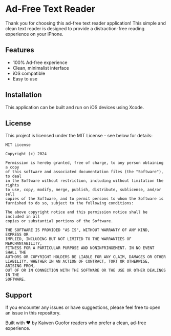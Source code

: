 
# Ad-Free Text Reader

Thank you for choosing this ad-free text reader application! This simple and clean text reader is designed to provide a distraction-free reading experience on your iPhone.

## Features

- 100% Ad-free experience
- Clean, minimalist interface
- iOS compatible
- Easy to use

## Installation

This application can be built and run on iOS devices using Xcode.

## License

This project is licensed under the MIT License - see below for details:

```text
MIT License

Copyright (c) 2024

Permission is hereby granted, free of charge, to any person obtaining a copy
of this software and associated documentation files (the "Software"), to deal
in the Software without restriction, including without limitation the rights
to use, copy, modify, merge, publish, distribute, sublicense, and/or sell
copies of the Software, and to permit persons to whom the Software is
furnished to do so, subject to the following conditions:

The above copyright notice and this permission notice shall be included in all
copies or substantial portions of the Software.

THE SOFTWARE IS PROVIDED "AS IS", WITHOUT WARRANTY OF ANY KIND, EXPRESS OR
IMPLIED, INCLUDING BUT NOT LIMITED TO THE WARRANTIES OF MERCHANTABILITY,
FITNESS FOR A PARTICULAR PURPOSE AND NONINFRINGEMENT. IN NO EVENT SHALL THE
AUTHORS OR COPYRIGHT HOLDERS BE LIABLE FOR ANY CLAIM, DAMAGES OR OTHER
LIABILITY, WHETHER IN AN ACTION OF CONTRACT, TORT OR OTHERWISE, ARISING FROM,
OUT OF OR IN CONNECTION WITH THE SOFTWARE OR THE USE OR OTHER DEALINGS IN THE
SOFTWARE.
```

## Support

If you encounter any issues or have suggestions, please feel free to open an issue in this repository.

Built with ❤️ by Kaiwen Guofor readers who prefer a clean, ad-free experience.
